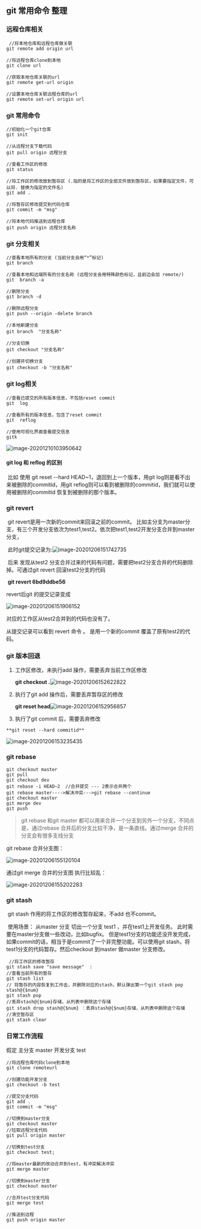 ## git 常用命令 整理



### 远程仓库相关

     //将本地仓库和远程仓库做关联
    git remote add origin url
    
    //将远程仓库clone到本地
    git clone url
    
    //获取本地仓库关联的url
    git remote get-url origin 
    
    //设置本地仓库关联远程仓库的url
    git remote set-url origin url
### git 常用命令

```
//初始化一个git仓库
git init

//从远程分支下载代码
git pull origin 远程分支

//查看工作区的修改
git status

//将工作区的修改放到暂存区 (.指的是将工作区的全部文件放到暂存区，如果要指定文件，可以将. 替换为指定的文件名)
git add .

//将暂存区修改提交到代码仓库
git commit -m "msg" 

//将本地代码推送到远程仓库
git push origin 远程分支名称

```



### git 分支相关

  ```
//查看本地所有的分支 (当前分支会用“*”标记)
git branch

//查看本地和远端所有的分支名称 (远程分支会用特殊颜色标记，且前边会加 remote/)
git  branch -a  

//删除分支
git branch -d 

//删除远程分支
git push --origin -delete branch

//本地新建分支
git branch  "分支名称"

//分支切换
git checkout "分支名称"

//创建并切换分支
git checkout -b "分支名称"
  ```



### git log相关

```
//查看已提交的所有版本信息，不包括reset commit
git  log

//查看所有的版本信息，包含了reset commit
git  reflog

//使用可视化界面查看提交信息
gitk

```

![image-20201210103950642](assets/image-20201210103950642.png)

#### git log 和 reflog 的区别
​            比如 使用 git reset --hard HEAD~1，退回到上一个版本，用git log则是看不出来被删除的commitid，用git reflog则可以看到被删除的commitid，我们就可以使用被删除的commitid 恢复到被删除的那个版本。





### git revert

​         git revert是用一次新的commit来回滚之前的commit。 比如主分支为master分支，有三个开发分支依次为test1,test2。依次把test1,test2开发分支合并到master分支，

​            此时git提交记录为:![image-20201206151742735](assets/image-20201206151742735.png)

​     后来 发现从test2 分支合并过来的代码有问题，需要把test2分支合并的代码删除掉。可通过git revert 回滚test2分支的代码

​     **git revert 6bd9ddbe56**

revert后git 的提交记录变成

  ![image-20201206151906152](assets/image-20201206151906152.png)

  对应的工作区从test2合并到的代码也没有了。

  从提交记录可以看到  revert 命令 。  是用一个新的commit 覆盖了原有test2的代码。

### git 版本回退

   1. 工作区修改，未执行add 操作，需要丢弃当前工作区修改

      **git checkout .**![image-20201206152622822](assets/image-20201206152622822.png)

      

   2. 执行了git add 操作后，需要丢弃暂存区的修改

       **git reset head**![image-20201206152956857](assets/image-20201206152956857.png)



3.   执行了git commit 后，需要丢弃修改

    **git reset --hard commitid**

   ![image-20201206153235435](assets/image-20201206153235435.png)

### git rebase

    git checkout master
    git pull
    git checkout dev
    git rebase -i HEAD~2  //合并提交 --- 2表示合并两个
    git rebase master---->解决冲突--->git rebase --continue
    git checkout master
    git merge dev
    git push


>  git rebase 和git master 都可以用来合并一个分支到另外一个分支，不同点是，通过rebase 合并后的分支比较干净，是一条直线。通过merge 合并的分支会有很多支线分支

git rebase 合并分支图：

 ![image-20201206155120104](assets/image-20201206155120104.png)  

 通过git merge 合并的分支图 执行比较乱：

![image-20201206155202283](assets/image-20201206155202283.png)      

### git stash

​     git stash 作用的将工作区的修改暂存起来，不add 也不commit。

​    使用场景： 从master 分支 切出一个分支 test1 ，并在test1上开发任务。 此时需要在master分支做一些改动，比如bugfix。 但是test1分支的功能还没开发完成，如果commit的话，相当于是commit了一个非完整功能。可以使用git stash，将test1分支的代码暂存。然后checkout 到master 做master 分支修改。

     //将工作区的修改暂存
    git stash save "save message"  :
    //查看当前所有的暂存
    git stash list 
    // 将暂存的内容恢复到工作去，并删除对应的stash，默认弹出第一个git stash pop stash@{$num}
    git stash pop 
    //丢弃stash@{$num}存储，从列表中删除这个存储
    git stash drop stash@{$num} ：丢弃stash@{$num}存储，从列表中删除这个存储
    //清空暂存区
    git stash clear 



 

### 日常工作流程

假定 主分支 master 开发分支 test

 ```
//将远程仓库代码clone到本地
git clone remoteurl

//创建功能开发分支
git checkout -b test

//提交分支代码
git add .
git commit -m "msg"

//切换到master分支
git checkout master
//拉取远程分支代码
git pull origin master

//切换到test分支
git checkout test;

//将master最新的改动合并到test，有冲突解决冲突
git merge master

//切换到master分支
git checkout master

//合并test分支代码
git merge test

//推送到远程
git push origin master
 ```



